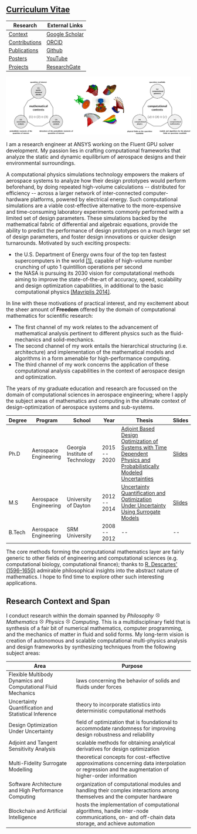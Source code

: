 ## [Curriculum Vitae](assets/KomahanBoopathyCV.pdf)


| Research | External Links |
|---|---|
| [Context](#research-span) | [Google Scholar](https://scholar.google.com/citations?hl=en&user=YLg4R3sAAAAJ) |
| [Contributions](ResearchContributions.md) | [ORCID](https://orcid.org/0000-0002-2543-0942) |
| [Publications](SummaryOfPublications.md) | [Github](https://github.com/komahanb) |
| [Posters](RESEARCH_POSTERS.md) | [YouTube](https://www.youtube.com/@komahanboopathy) |
| [Projects](COMPUTATIONAL_PROJECTS.md) | [ResearchGate](https://www.researchgate.net/profile/Komahan-Boopathy) |

![](assets/images/research-span.png)

I am a research engineer at ANSYS working on the Fluent GPU solver development. My passion lies in crafting computational frameworks that analyze the static and dynamic equilibrium of aerospace designs and their environmental surroundings.

A computational physics simulations technology empowers the makers of aerospace systems to analyze how their design prototypes would perform beforehand, by doing repeated high-volume calculations -- distributed for efficiency -- across a larger network of inter-connected computer-hardware platforms, powered by electrical energy.
Such computational simulations are a viable cost-effective alternative to the more-expensive and time-consuming laboratory experiments commonly performed with a limited set of design parameters.
These simulations backed by the mathematical fabric of differential and algebraic equations, provide the ability to predict the performance of design prototypes on a much larger set of design parameters, and foster design innovations or quicker design turnarounds.
Motivated by such exciting prospects:

- the U.S. Department of Energy owns four of the top ten fastest supercomputers in the world [[1]](https://www.energy.gov/science/high-performance-computing), capable of high-volume number crunching of upto 1 quintillion operations per second
- the NASA is pursuing its 2030 vision for computatational methods aiming to improve the state-of-the-art of accuracy, speed, scalability and design optimization capabilities, in additional to the basic computational physics [[Mavriplis 2014]](/assets/publications/nasa-cfd-2030.pdf).

In line with these motivations of practical interest, and my excitement about the sheer amount of **Freedom** offered by the domain of computational mathematics for scientific research:

- The first channel of my work relates to the advancement of mathematical analysis pertinent to different physics such as the fluid-mechanics and solid-mechanics.
- The second channel of my work entails the hierarchical structuring (i.e. architecture) and implementation of the mathematical models and algorithms in a form amenable for high-performance computing.
- The third channel of my work concerns the application of these computational analysis capabilities in the context of aerospace design and optimization.

The years of my graduate education and research are focussed on the domain of computational sciences in aerospace engineering; where I apply the subject areas of mathematics and computing in the ultimate context of design-optimization of aerospace systems and sub-systems. 

| Degree | Program | School | Year | Thesis | Slides
|---|---|---|---|---|---|
| Ph.D | Aerospace Engineering | Georgia Institute of Technology | 2015 -- 2020 | [Adjoint Based Design Optimization of Systems with Time Dependent Physics and Probabilistically Modeled Uncertainties](http://hdl.handle.net/1853/63658) | [Slides](/assets/publications/komahan-boopathy-phd-defense.pdf)
| M.S  | Aerospace Engineering | University of Dayton | 2012 -- 2014 | [Uncertainty Quantification and Optimization Under Uncertainty Using Surrogate Models](http://rave.ohiolink.edu/etdc/view?acc_num=dayton1398302731) | [Slides](/assets/publications/komahan-boopathy-masters-defense.pdf)
| B.Tech | Aerospace Engineering | SRM University | 2008 -- 2012 | -- | -- |

The core methods forming the computational mathematics layer are fairly generic to other fields of engineering and computational sciences (e.g. computational biology, computational finance); thanks to [R. Descartes' (1596–1650)](https://plato.stanford.edu/entries/descartes/) admirable philosophical insights into the abstract nature of mathematics. I hope to find time to explore other such interesting applications.

## Research Context and Span <span id="research-span"></span>

I conduct research within the domain spanned by *Philosophy* <img src="/assets/images/otimes.png" width="13"> *Mathematics* <img src="/assets/images/otimes.png" width="13"> *Physics* <img src="/assets/images/otimes.png" width="13"> *Computing*.
This is a multidisciplinary field that is synthesis of a fair bit of numerical mathematics, computer programming, and the mechanics of matter in fluid and solid forms.
My long-term vision is creation of autonomous and scalable computational multi-physics analysis and design frameworks by synthesizing techniques from the following subject areas:

| Area | Purpose |
|---|---|
Flexible Multibody Dynamics and Computational Fluid Mechanics | laws concerning the behavior of solids and fluids under forces |
Uncertainty Quantification and Statistical Inference | theory to incorporate statistics into deterministic computational methods |
Design Optimization Under Uncertainty | field of optimization that is foundational to accommodate randomness for improving design robustness and reliability |
Adjoint and Tangent Sensitivity Analysis | scalable methods for obtaining analytical derivatives for design optimization |
Multi-Fidelity Surrogate Modelling | theoretical concepts for cost-effective approximations concerning data interpolation or regression and the augmentation of higher-order information |
Software Architecture and High Performance Computing | organization of computational modules and handling their complex interactions among themselves and the computer hardware|
Blockchain and Artificial Intelligence | hosts the implementation of computational algorithms, handle inter-node communications, on- and off-chain data storage, and achieve automation |
